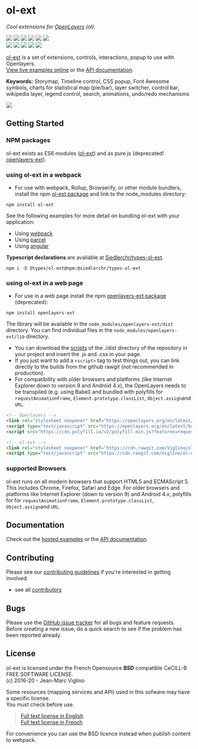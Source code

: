 # ol-ext
*Cool extensions for [OpenLayers](https://github.com/openlayers/openlayers) (ol)*.

[![](https://img.shields.io/npm/v/ol-ext.svg)](https://www.npmjs.com/package/ol-ext)
![](https://img.shields.io/github/stars/viglino/ol-ext)
![](https://img.shields.io/github/commit-activity/m/viglino/ol-ext)
![](https://img.shields.io/github/issues/viglino/ol-ext)
![](https://img.shields.io/github/issues-closed/viglino/ol-ext)
![](https://img.shields.io/github/v/release/viglino/ol-ext)    
![](https://img.shields.io/github/contributors/viglino/ol-ext)
![](https://img.shields.io/npm/dt/ol-ext)
![](https://img.shields.io/npm/dw/ol-ext)
![](https://img.shields.io/npm/l/ol-ext?color=orange)
![](https://img.shields.io/twitter/follow/jmviglino?style=social)

[ol-ext](https://github.com/Viglino/ol-ext) is a set of extensions, controls, interactions, popup to use with Openlayers.    
[View live examples online](http://viglino.github.io/ol-ext/) or the [API documentation](http://viglino.github.io/ol-ext/doc/doc-pages/).

**Keywords:** 
Storymap,
Timeline control,
CSS popup, 
Font Awesome symbols, 
charts for statistical map (pie/bar), 
layer switcher,
control bar,
wikipedia layer, 
legend control,
search,
animations,
undo/redo mechanisms

![](http://viglino.github.io/ol-ext/img/ol-ext.jpg)

## Getting Started

### NPM packages

ol-ext exists as ES6 modules ([ol-ext](https://www.npmjs.com/package/ol-ext)) and as pure js (deprecated! [openlayers-ext](https://www.npmjs.com/package/openlayers-ext)).

### using ol-ext in a webpack

* For use with webpack, Rollup, Browserify, or other module bundlers, install the npm [ol-ext package](https://www.npmjs.com/package/ol-ext) and link to the node_modules directory:
````
npm install ol-ext
````

See the following examples for more detail on bundling ol-ext with your application:

* Using [webpack](https://github.com/darkscript/ol-ol-ext-webpack-example)
* Using [parcel](https://github.com/Viglino/ol-ext-parcel-bundler)
* Using [angular](https://github.com/Viglino/ol-ext-angular)

**Typescript declarations** are avaliable at [Siedlerchr/types-ol-ext](https://github.com/Siedlerchr/types-ol-ext).
```
npm i -D @types/ol-ext@npm:@siedlerchr/types-ol-ext
```

### using ol-ext in a web page

* For use in a web page install the npm [openlayers-ext package](https://www.npmjs.com/package/openlayers-ext) (deprecated):
````
npm install openlayers-ext
````
The library will be available in the `node_modules/openlayers-ext/dist` directory. You can find individual files in the `node_modules/openlayers-ext/lib` directory.
* You can download the [scripts](dist) of the ./dist directory of the repository in your project and insert the .js and .css in your page.
* If you just want to add a `<script>` tag to test things out, you can link directly to the builds from the github rawgit (not recommended in production).
* For compatibility with older browsers and platforms (like Internet Explorer down to version 9 and Android 4.x), the OpenLayers needs to be transpiled (e.g. using Babel) and bundled with polyfills for `requestAnimationFrame`, `Element.prototype.classList`, `Object.assign`and `URL`.

````html
<!-- Openlayers -->
<link rel="stylesheet noopener" href="https://openlayers.org/en/latest/css/ol.css" />
<script type="text/javascript" src="https://openlayers.org/en/latest/build/ol.js"></script>
<script src="https://cdn.polyfill.io/v2/polyfill.min.js?features=requestAnimationFrame,Element.prototype.classList,URL,Object.assign"></script>

<!-- ol-ext -->
<link rel="stylesheet noopener" href="https://cdn.rawgit.com/Viglino/ol-ext/master/dist/ol-ext.min.css" />
<script type="text/javascript" src="https://cdn.rawgit.com/Viglino/ol-ext/master/dist/ol-ext.min.js"></script>
````

### supported Browsers

ol-ext runs on all modern browsers that support HTML5 and ECMAScript 5. This includes Chrome, Firefox, Safari and Edge. For older browsers and platforms like Internet Explorer (down to version 9) and Android 4.x, polyfills for for `requestAnimationFrame`, `Element.prototype.classList`, `Object.assign`and `URL`.


## Documentation

Check out the [hosted examples](http://viglino.github.io/ol-ext/) or the [API documentation](http://viglino.github.io/ol-ext/doc/doc-pages/).

## Contributing

Please see our [contributing guidelines](https://github.com/Viglino/ol-ext/blob/master/CONTRIBUTING.md) if you're interested in getting involved.

* see all [contributors](https://github.com/Viglino/ol-ext/graphs/contributors)

## Bugs

Please use the [GitHub issue tracker](https://github.com/Viglino/ol-ext/issues) for all bugs and feature requests. Before creating a new issue, do a quick search to see if the problem has been reported already.

## License

ol-ext is licensed under the French Opensource **BSD** compatible CeCILL-B FREE SOFTWARE LICENSE.  
 (c) 2016-20 - Jean-Marc Viglino

Some resources (mapping services and API) used in this sofware may have a specific license.  
You must check before use.

> [Full text license in English](https://cecill.info/licences/Licence_CeCILL-B_V1-en.txt)    
> [Full text license in French](https://cecill.info/licences/Licence_CeCILL-B_V1-fr.txt)

For convenience you can use the BSD licence instead when publish content to webpack.
